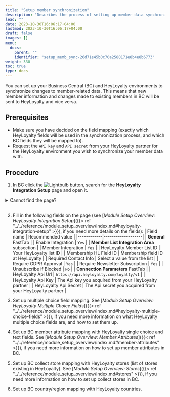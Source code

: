 ```yaml
---
title: "Setup member synchronization"
description: "Describes the process of setting up member data synchronization between Business Central and HeyLoyalty."
lead: ""
date: 2023-10-30T16:06:17+04:00
lastmod: 2023-10-30T16:06:17+04:00
draft: false
images: []
menu:
  docs:
    parent: ""
    identifier: "setup_memb_sync-26d71e45b0c70a2580171e8b4e8b6773"
weight: 330
toc: true
type: docs
---
```

You can set up your Business Central (BC) and HeyLoyalty environments to synchronize changes to member-related data. This means that new member information and changes made to existing members in BC will be sent to HeyLoyalty and vice versa.

## Prerequisites
- Make sure you have decided on the field mapping (exactly which HeyLoyalty fields will be used in the synchronization process, and which BC fields they will be mapped to).
- Request the `API key` and `API secret` from your HeyLoyalty partner for the HeyLoyalty environment you wish to synchronize your member data with.

## Procedure

1. In BC click the ![Lightbulb](Lightbulb_icon.PNG) button, search for the **HeyLoyalty Integration Setup** page and open it.
<details>
<summary>
Cannot find the page?
</summary>
HeyLoyalty integration feature is not enabled by default. To enable it, navigate to <b>NaviPartner Feature Management</b> page, and make sure there is a checkmark in field <b>Enabled</b> on the <b>HeyLoyalty Integration</b> line. Do not forget to log into to the system again after enabling the integration.
</details>
<br>

2. Fill in the following fields on the page (see [_Module Setup Overview: HeyLoyalty Integration Setup_]({{< ref "../../reference/module_setup_overview/index.md#heyloyalty-integration-setup" >}}), if you need more details on the fields):
| Field name | Recommended value |
|------------|-------------------|
| <td>**General** FastTab</td> |
| Enable Integration | `Yes` |
| <td>**Member List Integration Area** subsection</td> |
| Member Integration | `Yes` |
| HeyLoyalty Member List ID | Your HeyLoyalty list ID |
| Membership HL Field ID | Membership field ID at HeyLoyalty |
| Required Contact Info | Select a value from the list |
| Require GDPR Approval | `Yes` |
| Require Newsletter Subscription | `Yes` |
| Unsubscribe if Blocked | `No` |
| <td>**Connection Parameters** FastTab</td> |
| HeyLoyalty Api Url | `https://api.heyloyalty.com/loyalty/v1` |
| HeyLoyalty Api Key | The Api key you acquired from your HeyLoyalty partner |
| HeyLoyalty Api Secret | The Api secret you acquired from your HeyLoyalty partner |

3. Set up multiple choice field mapping. See [_Module Setup Overview: HeyLoyalty Multiple Choice Fields_]({{< ref "../../reference/module_setup_overview/index.md#heyloyalty-multiple-choice-fields" >}}), if you need more information on what HeyLoyalty multiple choice fields are, and how to set them up.

4. Set up BC member attribute mapping with HeyLoyalty single choice and text fields. See [_Module Setup Overview: Member Attributes_]({{< ref "../../reference/module_setup_overview/index.md#member-attributes" >}}), if you need more information on how to set up member attributes in BC.

5. Set up BC collect store mapping with HeyLoyalty stores (list of stores existing in HeyLoyalty). See [_Module Setup Overview: Stores_]({{< ref "../../reference/module_setup_overview/index.md#stores" >}}), if you need more information on how to set up collect stores in BC.

6. Set up BC country/region mapping with HeyLoyalty countries.